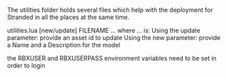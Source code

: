 The utilities folder holds several files which help with the deployment for Stranded in all the places at the same time.

utilities.lua [new/update] FILENAME ...
where ... is:
Using the update parameter:
	provide an asset id to update
Using the new parameter:
	provide a Name and a Description for the model

the RBXUSER and RBXUSERPASS environment variables need to be set in order to login